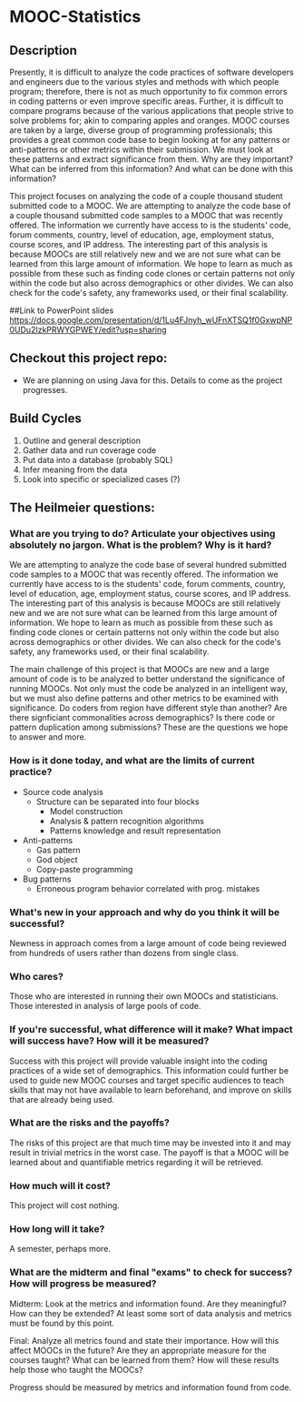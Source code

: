 # MOOC-Statistics

## Description
Presently, it is difficult to analyze the code practices of software developers and engineers due to the various styles and methods with which people program; therefore, there is not as much opportunity to fix common errors in coding patterns or even improve specific areas. Further, it is difficult to compare programs because of the various applications that people strive to solve problems for; akin to comparing apples and oranges. MOOC courses are taken by a large, diverse group of programming professionals; this provides a great common code base to begin looking at for any patterns or anti-patterns or other metrics within their submission. We must look at these patterns and extract significance from them. Why are they important? What can be inferred from this information? And what can be done with this information? 

This project focuses on analyzing the code of a couple thousand student submitted code to a MOOC. We are attempting to analyze the code base of a couple thousand submitted code samples to a MOOC that was recently offered. The information we currently have access to is the students' code, forum comments, country, level of education, age, employment status, course scores, and IP address. The interesting part of this analysis is because MOOCs are still relatively new and we are not sure what can be learned from this large amount of information. We hope to learn as much as possible from these such as finding code clones or certain patterns not only within the code but also across demographics or other divides. We can also check for the code's safety, any frameworks used, or their final scalability. 

##Link to PowerPoint slides
https://docs.google.com/presentation/d/1Lu4FJnyh_wUFnXTSQ1f0GxwpNP0UDu2IzkPRWYGPWEY/edit?usp=sharing

## Checkout this project repo:
- We are planning on using Java for this. Details to come as the project progresses. 

## Build Cycles
1. Outline and general description
2. Gather data and run coverage code
3. Put data into a database (probably SQL)
4. Infer meaning from the data
5. Look into specific or specialized cases (?)

## The Heilmeier questions:
### What are you trying to do? Articulate your objectives using absolutely no jargon. What is the problem? Why is it hard?
We are attempting to analyze the code base of several hundred submitted code samples to a MOOC that was recently offered. The information we currently have access to is the students' code, forum comments, country, level of education, age, employment status, course scores, and IP address. The interesting part of this analysis is because MOOCs are still relatively new and we are not sure what can be learned from this large amount of information. We hope to learn as much as possible from these such as finding code clones or certain patterns not only within the code but also across demographics or other divides. We can also check for the code's safety, any frameworks used, or their final scalability. 

The main challenge of this project is that MOOCs are new and a large amount of code is to be analyzed to better understand the significance of running MOOCs. Not only must the code be analyzed in an intelligent way, but we must also define patterns and other metrics to be examined with significance. Do coders from region have different style than another? Are there signficiant commonalities across demographics? Is there code or pattern duplication among submissions? These are the questions we hope to answer and more. 

### How is it done today, and what are the limits of current practice?
- Source code analysis
  - Structure can be separated into four blocks
    - Model construction
    - Analysis & pattern recognition algorithms
    - Patterns knowledge and result representation
- Anti-patterns
  - Gas pattern
  - God object
  - Copy-paste programming
- Bug patterns
  - Erroneous program behavior correlated with prog. mistakes
  

### What's new in your approach and why do you think it will be successful?
Newness in approach comes from a large amount of code being reviewed from hundreds of users rather than dozens from single class. 

### Who cares?
Those who are interested in running their own MOOCs and statisticians. Those interested in analysis of large pools of code. 

### If you're successful, what difference will it make? What impact will success have? How will it be measured?
Success with this project will provide valuable insight into the coding practices of a wide set of demographics. This information could further be used to guide new MOOC courses and target specific audiences to teach skills that may not have available to learn beforehand, and improve on skills that are already being used.

### What are the risks and the payoffs?
The risks of this project are that much time may be invested into it and may result in trivial metrics in the worst case. The payoff is that a MOOC will be learned about and quantifiable metrics regarding it will be retrieved. 

### How much will it cost?
This project will cost nothing.
### How long will it take?
A semester, perhaps more. 
### What are the midterm and final "exams" to check for success? How will progress be measured?
Midterm:
Look at the metrics and information found. Are they meaningful? How can they be extended? At least some sort of data analysis and metrics must be found by this point.

Final: 
Analyze all metrics found and state their importance. How will this affect MOOCs in the future? Are they an appropriate measure for the courses taught? What can be learned from them? How will these results help those who taught the MOOCs?

Progress should be measured by metrics and information found from code. 
